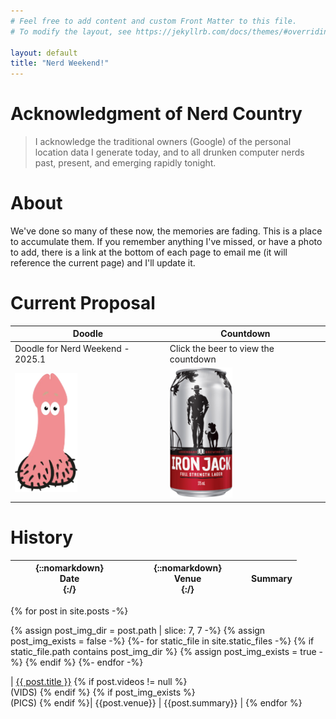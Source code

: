 ```yaml
---
# Feel free to add content and custom Front Matter to this file.
# To modify the layout, see https://jekyllrb.com/docs/themes/#overriding-theme-defaults

layout: default
title: "Nerd Weekend!"
---
```


# Acknowledgment of Nerd Country

> I acknowledge the traditional owners (Google) of the personal location data I generate today, and to all drunken computer nerds past, present, and emerging rapidly tonight.

# About

We've done so many of these now, the memories are fading. This is a place to accumulate them.  If you remember anything I've missed, or have a photo to add, there is a link at the bottom of each page to email me (it will reference the current page) and I'll update it.

# Current Proposal

| Doodle | Countdown |
|-------|--------|
| Doodle for Nerd Weekend - 2025.1 | Click the beer to view the countdown |
| <a href="https://xoyondo.com/dp/wm4gx70me4mu02r" target="_blank"><img src="/assets/img/doodle.png" width="100"/></a> | <a href="/countdown.html"><img src="/assets/img/iron_jack.png" width="100"/></a>|

# History

<!--
  Creating markdown table inside Jekyll loop:
  https://stackoverflow.com/a/35643035/5329728

  Embedding list inside table:
  https://stackoverflow.com/a/57904161/5329728

  Set table column width:
  https://stackoverflow.com/a/57420043/5329728
-->

| {::nomarkdown}<div style="width:175px">Date</div>{:/} | {::nomarkdown}<div style="width:175px">Venue</div>{:/}  | Summary |
|---|---|---|
{% for post in site.posts -%}

{% assign post_img_dir = post.path | slice: 7, 7 -%}
{% assign post_img_exists = false -%}
{%- for static_file in site.static_files -%}
{% if static_file.path contains post_img_dir %}
{% assign post_img_exists = true -%}
{% endif %}
{%- endfor -%}

| [{{ post.title }}]({{post.url}}) {% if post.videos != null %}<br> (VIDS) {% endif %} {% if post_img_exists %}<br>(PICS) {% endif %}| {{post.venue}} | {{post.summary}} |
{% endfor %}
